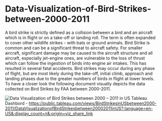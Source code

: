# Data-Visualization-of-Bird-Strikes-between-2000-2011
A bird strike is strictly defined as a collision between a bird and an aircraft which is in 
flight or on a take-off or landing roll. The term is often expanded to cover other wildlife 
strikes - with bats or ground animals. Bird Strike is common and can be a significant 
threat to aircraft safety. For smaller aircraft, significant damage may be caused to the 
aircraft structure and all aircraft, especially jet-engine ones, are vulnerable to the loss of 
thrust which can follow the ingestion of birds into engine air intakes. This has resulted in
several fatal accidents. Bird strikes may occur during any phase of flight, but are most 
likely during the take-off, initial climb, approach and landing phases due to the greater 
numbers of birds in flight at lower levels. To have a closer look the following document 
visually depicts the data collected on Bird Strikes by FAA between 2000-2011.

![Data Visualization of Bird Strikes between 2000 – 2011 in US](https://user-images.githubusercontent.com/46862749/130344288-b3823372-c34b-4b28-825e-ebe586010d29.png)
 Tableau Dashbord - https://public.tableau.com/views/BirdStrikesinUSbetween2000-2011/DataVisualizationofBirdStrikesbetween20002011inUS?:language=en-US&:display_count=n&:origin=viz_share_link

